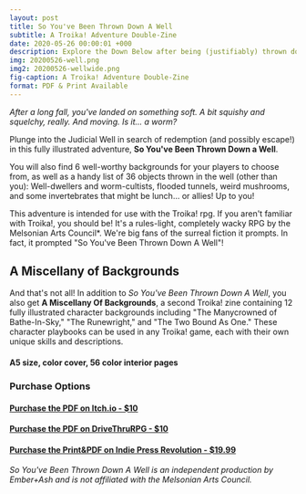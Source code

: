 ```yaml
---
layout: post
title: So You've Been Thrown Down A Well
subtitle: A Troika! Adventure Double-Zine
date: 2020-05-26 00:00:01 +000
description: Explore the Down Below after being (justifiably) thrown down a well in this adventure for Troika!
img: 20200526-well.png
img2: 20200526-wellwide.png
fig-caption: A Troika! Adventure Double-Zine
format: PDF & Print Available
---
```

*After a long fall, you've landed on something soft. A bit squishy and squelchy, really. And moving. Is it... a worm?*

Plunge into the Judicial Well in search of redemption (and possibly escape!) in this fully illustrated adventure, **So You've Been Thrown Down a Well**.

You will also find 6 well-worthy backgrounds for your players to choose from, as well as a handy list of 36 objects thrown in the well (other than you): Well-dwellers and worm-cultists, flooded tunnels, weird mushrooms, and some invertebrates that might be lunch... or allies! Up to you!

This adventure is intended for use with the Troika! rpg. If you aren't familiar with Troika!, you should be! It's a rules-light, completely wacky RPG by the Melsonian Arts Council*. We're big fans of the surreal fiction it prompts. In fact, it prompted "So You've Been Thrown Down A Well"!

## A Miscellany of Backgrounds

And that's not all! In addition to *So You've Been Thrown Down A Well*, you also get **A Miscellany Of Backgrounds**, a second Troika! zine containing 12 fully illustrated character backgrounds including "The Manycrowned of Bathe-In-Sky," "The Runewright," and "The Two Bound As One." These character playbooks can be used in any Troika! game, each with their own unique skills and descriptions.

#### A5 size, color cover, 56 color interior pages

### Purchase Options
#### [Purchase the PDF on Itch.io - $10](https://byemberandash.itch.io/downawell/purchase)
#### [Purchase the PDF on DriveThruRPG - $10](https://www.drivethrurpg.com/product/313219/So-Youve-Been-Thrown-Down-A-Well)
#### [Purchase the Print&PDF on Indie Press Revolution - $19.99](https://www.indiepressrevolution.com/xcart/So-Youve-Been-Thrown-Down-A-Well-Print-PDF.html)

*So You've Been Thrown Down A Well is an independent production by Ember+Ash and is not affiliated with the Melsonian Arts Council.*
